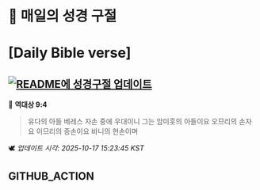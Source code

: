 # 🙏 매일의 성경 구절
# [Daily Bible verse]
## [![README에 성경구절 업데이트](https://github.com/DONGSUKA/first_test/actions/workflows/update-readme-bible.yml/badge.svg)](https://github.com/DONGSUKA/first_test/actions/workflows/update-readme-bible.yml)
<!-- START_BIBLE_VERSE -->
📖 **역대상 9:4**
> 유다의 아들 베레스 자손 중에 우대이니 그는 암미훗의 아들이요 오므리의 손자요 이므리의 증손이요 바니의 현손이며

🕊️ _업데이트 시각: 2025-10-17 15:23:45 KST_
  <!-- END_BIBLE_VERSE -->
## GITHUB_ACTION
